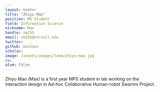 ```yaml
---
layout: member
title: "Zhiyu Mao"
position: MS Student
field: Information Science
nickname: Max
handle: zm255
email: zm255@cornell.edu
twitter: 
github: machaos
scholar: 
image: /assets/images/team/zhiyu-mao.jpg
cv: 
alum: false
---
```

Zhiyu Mao (Max) is a first year MPS student in lab working on the interaction design in Ad-hoc Collaborative Human-robot Swarms Project.

